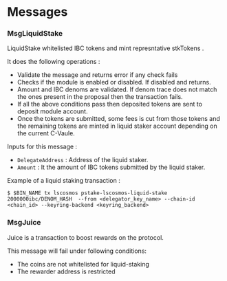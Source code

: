 <!--
order: 5
-->

# Messages

### MsgLiquidStake

LiquidStake whitelisted IBC tokens and mint represntative stkTokens .

It does the following operations : 

- Validate the message and returns error if any check fails
- Checks if the module is enabled or disabled. If disabled and returns.
- Amount and IBC denoms are validated. If denom trace does not match the ones present in the proposal then the transaction fails.
- If all the above conditions pass then deposited tokens are sent to deposit module account.
- Once the tokens are submitted, some fees is cut from those tokens and the remaining tokens are minted in liquid staker account depending on the current C-Vaule.

Inputs for this message : 

- `DelegateAddress` : Address of the liquid staker.
- `Amount` : It the amount of IBC tokens submitted by the liquid staker.

Example of a liquid staking transaction :

```
$ $BIN_NAME tx lscosmos pstake-lscosmos-liquid-stake 2000000ibc/DENOM_HASH  --from <delegator_key_name> --chain-id <chain_id> --keyring-backend <keyring_backend>
```

### MsgJuice

Juice is a transaction to boost rewards on the protocol.

This message will fail under following conditions:
- The coins are not whitelisted for liquid-staking
- The rewarder address is restricted
